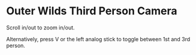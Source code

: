 # Outer Wilds Third Person Camera

Scroll in/out to zoom in/out.

Alternatively, press V or the left analog stick to toggle between 1st and 3rd person.
